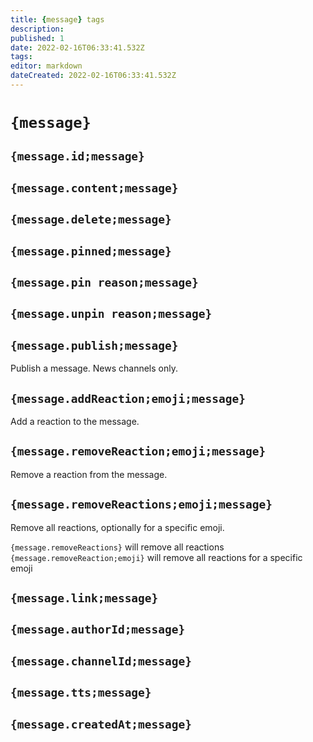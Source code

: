 ```yaml
---
title: {message} tags
description: 
published: 1
date: 2022-02-16T06:33:41.532Z
tags: 
editor: markdown
dateCreated: 2022-02-16T06:33:41.532Z
---
```


# `{message}`

## `{message.id;message}`

## `{message.content;message}`

## `{message.delete;message}`

## `{message.pinned;message}`

## `{message.pin reason;message}`

## `{message.unpin reason;message}`

## `{message.publish;message}`

Publish a message. News channels only.

## `{message.addReaction;emoji;message}`

Add a reaction to the message.

## `{message.removeReaction;emoji;message}`

Remove a reaction from the message.

## `{message.removeReactions;emoji;message}`

Remove all reactions, optionally for a specific emoji.

`{message.removeReactions}` will remove all reactions
`{message.removeReaction;emoji}` will remove all reactions for a specific emoji

## `{message.link;message}`

## `{message.authorId;message}`

## `{message.channelId;message}`

## `{message.tts;message}`

## `{message.createdAt;message}`

